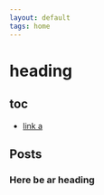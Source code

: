 ```yaml
---
layout: default
tags: home
---
```


# heading

## toc

* [link a](#here-be-ar-heading)


## Posts

### Here be ar heading
